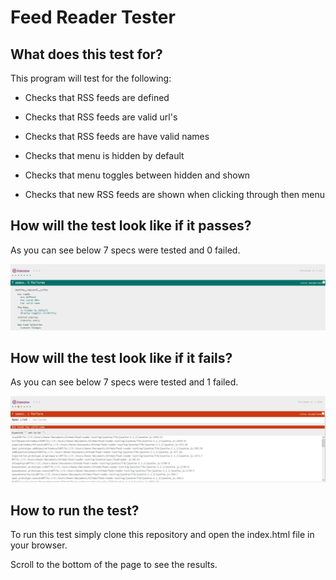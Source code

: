 # Feed Reader Tester

## What does this test for?

This program will test for the following:

+ Checks that RSS feeds are defined

+ Checks that RSS feeds are valid url's

+ Checks that RSS feeds are have valid names

+ Checks that menu is hidden by default

+ Checks that menu toggles between hidden and shown

+ Checks that new RSS feeds are shown when clicking through then menu

## How will the test look like if it passes?

As you can see below 7 specs were tested and 0 failed. 

![test-passed](https://github.com/melanievillela/feed-reader-testing/blob/master/images/passed.png "Passed")

## How will the test look like if it fails?

As you can see below 7 specs were tested and 1 failed. 

![test-failed](https://github.com/melanievillela/feed-reader-testing/blob/master/images/failed.png "Failed")

## How to run the test?

To run this test simply clone this repository and open the index.html file in your browser. 

Scroll to the bottom of the page to see the results.








